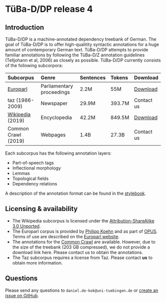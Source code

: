 # TüBa-D/DP release 4

## Introduction

TüBa-D/DP is a machine-annotated dependency treebank of German. The
goal of TüBa-D/DP is to offer high-qualitity syntactic annotations for
a huge amount of contemporary German text. TüBa-D/DP attempts to
provide familiar annotations by following the TüBa-D/Z annotation
guidelines (Telljohann et al, 2006) as closely as possible. TüBa-D/DP
currently consists of the following subcorpora:

| **Subcorpus**                                 | **Genre**                 | **Sentences** | **Tokens** | **Download**                                                                           |
|:----------------------------------------------|:--------------------------|---------------|:-----------|----------------------------------------------------------------------------------------|
| [Europarl](http://opus.nlpl.eu/Europarl.php)  | Parliamentary proceedings | 2.2M          | 55M        | [Download](http://www.sfs.uni-tuebingen.de/a3-public-data/tueba-ddp/r4/europarl/)      |
| taz (1986-2009)                               | Newspaper                 | 29.9M         | 393.7M     | Contact us                                                                             |
| [Wikipedia](https://de.wikipedia.org/) (2019) | Encyclopedia              | 42.2M         | 849.5M     | [Download](http://www.sfs.uni-tuebingen.de/a3-public-data/tueba-ddp/r4/dewiki-201901/) |
| Common Crawl (2019)                           | Webpages                  | 1.4B          | 27.3B      | Contact us                                                                             |

Each subcorpus has the following annotation layers:

* Part-of-speech tags
* Inflectional morphology
* Lemmas
* Topological fields
* Dependency relations

A description of the annotation format can be found in the
[stylebook](stylebook/stylebook-r4.pdf).

## Licensing & availability

* The Wikipedia subcorpus is licensed under the
  [Attribution-ShareAlike 3.0
  Unported](https://creativecommons.org/licenses/by-sa/3.0/legalcode).
* The Europarl corpus is provided by [Philipp
  Koehn](http://www.statmt.org/europarl/) and as part of
  [OPUS](http://opus.nlpl.eu/Europarl.php). Terms of use are described
  on the [Europarl website](http://www.statmt.org/europarl/).
* The annotations for the [Common Crawl](http://commoncrawl.org/) are
  available. However, due to the size of the treebank (203 GB
  compressed), we do not provide a download link here. Please contact
  us to obtain the annotations.
* The Taz subcorpus requires a license from Taz. Please contact **us**
  to obtain more information.

## Questions

Please send any questions to `daniel.de-kok@uni-tuebingen.de` or
[create an issue on GitHub](https://github.com/sfb833-a3/tueba-ddp/issues).
